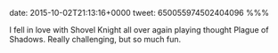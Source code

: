 date: 2015-10-02T21:13:16+0000
tweet: 650055974502404096
%%%

I fell in love with Shovel Knight all over again playing thought Plague of Shadows. Really challenging, but so much fun.
